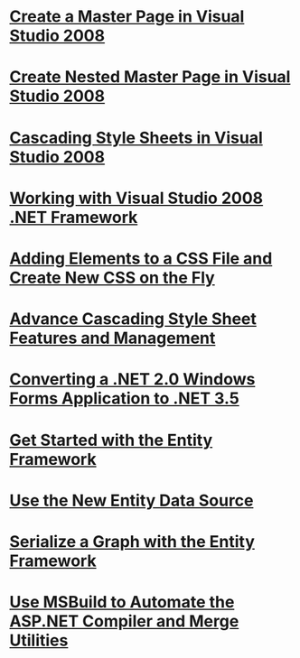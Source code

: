 # [Create a Master Page in Visual Studio 2008](how-do-i-create-a-master-page-in-visual-studio-2008.md)
# [Create Nested Master Page in Visual Studio 2008](how-do-i-create-nested-master-page-in-visual-studio-2008.md)
# [Cascading Style Sheets in Visual Studio 2008](how-do-i-cascading-style-sheets-in-visual-studio-2008.md)
# [Working with Visual Studio 2008 .NET Framework](how-do-i-working-with-visual-studio-2008-net-framework.md)
# [Adding Elements to a CSS File and Create New CSS on the Fly](how-do-i-adding-elements-to-a-css-file-and-create-new-css-on-the-fly.md)
# [Advance Cascading Style Sheet Features and Management](how-do-i-advance-cascading-style-sheet-features-and-management.md)
# [Converting a .NET 2.0 Windows Forms Application to .NET 3.5](how-do-i-converting-a-net-20-windows-forms-application-to-net-35.md)
# [Get Started with the Entity Framework](how-do-i-get-started-with-the-entity-framework.md)
# [Use the New Entity Data Source](how-do-i-use-the-new-entity-data-source.md)
# [Serialize a Graph with the Entity Framework](how-do-i-serialize-a-graph-with-the-entity-framework.md)
# [Use MSBuild to Automate the ASP.NET Compiler and Merge Utilities](how-do-i-use-msbuild-to-automate-the-aspnet-compiler-and-merge-utilities.md)
